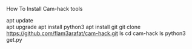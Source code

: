 How To Install Cam-hack tools

apt update<br>
apt upgrade
apt install python3
apt install git
git clone https://github.com/flam3arafat/cam-hack.git
ls 
cd cam-hack
ls
python3 get.py
